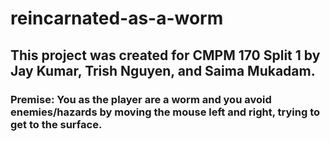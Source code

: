 # reincarnated-as-a-worm

<h2> This project was created for CMPM 170 Split 1 by Jay Kumar, Trish Nguyen, and Saima Mukadam. </h2>
<h3> Premise: You as the player are a worm and you avoid enemies/hazards by moving the mouse left and right, trying to get to the surface. </h3>
